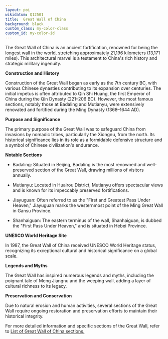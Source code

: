```yaml
---
layout: poi
wikidatum: Q12501
title:  Great Wall of China
background: black
custom_class: my-color-class
custom_id: my-color-id
---
```


The Great Wall of China is an ancient fortification, renowned for being the longest wall in the world, stretching approximately 21,196 kilometers (13,171 miles). This architectural marvel is a testament to China's rich history and strategic military ingenuity.

**Construction and History**

Construction of the Great Wall began as early as the 7th century BC, with various Chinese dynasties contributing to its expansion over centuries. The initial impetus is often attributed to Qin Shi Huang, the first Emperor of China during the Qin Dynasty (221–206 BC). However, the most famous sections, notably those at Badaling and Mutianyu, were extensively renovated and fortified during the Ming Dynasty (1368–1644 AD).

**Purpose and Significance**

The primary purpose of the Great Wall was to safeguard China from invasions by nomadic tribes, particularly the Xiongnu, from the north. Its historical significance lies in its role as a formidable defensive structure and a symbol of Chinese civilization's endurance.

**Notable Sections**

* Badaling: Situated in Beijing, Badaling is the most renowned and well-preserved section of the Great Wall, drawing millions of visitors annually.

* Mutianyu: Located in Huairou District, Mutianyu offers spectacular views and is known for its impeccably preserved fortifications.

* Jiayuguan: Often referred to as the "First and Greatest Pass Under Heaven," Jiayuguan marks the westernmost point of the Ming Great Wall in Gansu Province.

* Shanhaiguan: The eastern terminus of the wall, Shanhaiguan, is dubbed the "First Pass Under Heaven," and is situated in Hebei Province.

**UNESCO World Heritage Site**

In 1987, the Great Wall of China received UNESCO World Heritage status, recognizing its exceptional cultural and historical significance on a global scale.

**Legends and Myths**

The Great Wall has inspired numerous legends and myths, including the poignant tale of Meng Jiangnu and the weeping wall, adding a layer of cultural richness to its legacy.

**Preservation and Conservation**

Due to natural erosion and human activities, several sections of the Great Wall require ongoing restoration and preservation efforts to maintain their historical integrity.

For more detailed information and specific sections of the Great Wall, refer to [List of Great Wall of China sections.](https://en.wikipedia.org/wiki/List_of_Great_Wall_of_China_sections)
